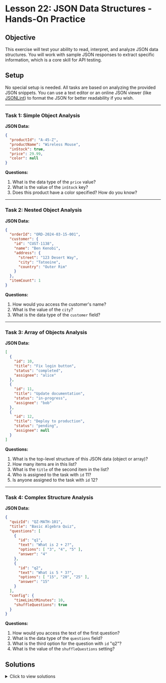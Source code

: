 # Lesson 22: JSON Data Structures - Hands-On Practice

## Objective

This exercise will test your ability to read, interpret, and analyze JSON data structures. You will work with sample JSON responses to extract specific information, which is a core skill for API testing.

## Setup

No special setup is needed. All tasks are based on analyzing the provided JSON snippets. You can use a text editor or an online JSON viewer (like [JSONLint](https://jsonlint.com/)) to format the JSON for better readability if you wish.

---

### Task 1: Simple Object Analysis

**JSON Data:**
```json
{
  "productId": "A-45-Z",
  "productName": "Wireless Mouse",
  "inStock": true,
  "price": 29.99,
  "color": null
}
```

**Questions:**
1.  What is the data type of the `price` value?
2.  What is the value of the `inStock` key?
3.  Does this product have a color specified? How do you know?

---

### Task 2: Nested Object Analysis

**JSON Data:**
```json
{
  "orderId": "ORD-2024-03-15-001",
  "customer": {
    "id": "CUST-1138",
    "name": "Ben Kenobi",
    "address": {
      "street": "123 Desert Way",
      "city": "Tatooine",
      "country": "Outer Rim"
    }
  },
  "itemCount": 1
}
```

**Questions:**
1.  How would you access the customer's name?
2.  What is the value of the `city`?
3.  What is the data type of the `customer` field?

---

### Task 3: Array of Objects Analysis

**JSON Data:**
```json
[
  {
    "id": 10,
    "title": "Fix login button",
    "status": "completed",
    "assignee": "alice"
  },
  {
    "id": 11,
    "title": "Update documentation",
    "status": "in-progress",
    "assignee": "bob"
  },
  {
    "id": 12,
    "title": "Deploy to production",
    "status": "pending",
    "assignee": null
  }
]
```

**Questions:**
1.  What is the top-level structure of this JSON data (object or array)?
2.  How many items are in this list?
3.  What is the `title` of the second item in the list?
4.  Who is assigned to the task with `id` 11?
5.  Is anyone assigned to the task with `id` 12?

---

### Task 4: Complex Structure Analysis

**JSON Data:**
```json
{
  "quizId": "QZ-MATH-101",
  "title": "Basic Algebra Quiz",
  "questions": [
    {
      "id": "q1",
      "text": "What is 2 + 2?",
      "options": [ "3", "4", "5" ],
      "answer": "4"
    },
    {
      "id": "q2",
      "text": "What is 5 * 3?",
      "options": [ "15", "20", "25" ],
      "answer": "15"
    }
  ],
  "config": {
    "timeLimitMinutes": 10,
    "shuffleQuestions": true
  }
}
```

**Questions:**
1.  How would you access the text of the first question?
2.  What is the data type of the `questions` field?
3.  What is the third option for the question with `id` "q2"?
4.  What is the value of the `shuffleQuestions` setting?

## Solutions
<details>
<summary>Click to view solutions</summary>

### Task 1
1.  Number
2.  `true`
3.  No, the value for the `color` key is `null`.

### Task 2
1.  `customer` -> `name`
2.  "Tatooine"
3.  Object

### Task 3
1.  Array
2.  3
3.  "Update documentation"
4.  "bob"
5.  No, the `assignee` is `null`.

### Task 4
1.  `questions` -> (first element of the array) -> `text`
2.  Array (of objects)
3.  "25"
4.  `true`

</details>